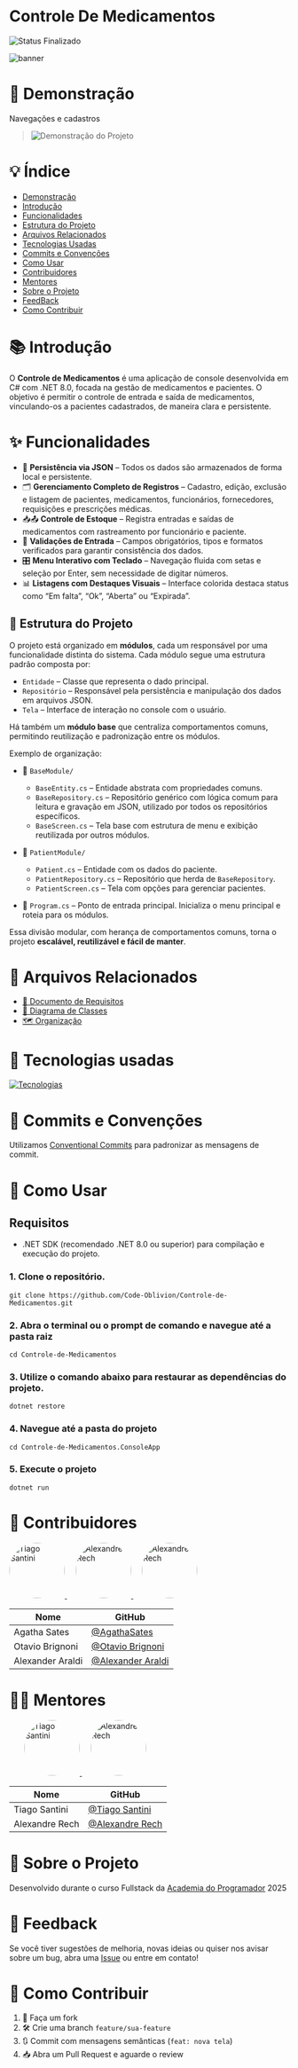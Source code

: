 ﻿# Controle De Medicamentos
![Status Finalizado](https://img.shields.io/badge/Status-Finalizado-green?color=Green)

![banner](https://i.imgur.com/vdeYeV6.png)

# 📌 Demonstração
 Navegações e cadastros
>![Demonstração do Projeto](https://i.imgur.com/WrLEsbs.gif)

# 💡 Índice
- [Demonstração](#demonstracao)
- [Introdução](#introducao)
- [Funcionalidades](#funcionalidades)
- [Estrutura do Projeto](#estrutura-do-projeto)
- [Arquivos Relacionados](#arquivos-relacionados)
- [Tecnologias Usadas](#tecnologias-usadas)
- [Commits e Convenções](#commits-e-convencoes)
- [Como Usar](#como-usar)
- [Contribuidores](#contribuidores)
- [Mentores](#mentores)
- [Sobre o Projeto](#sobre-o-projeto)
- [FeedBack](#feedback)
- [Como Contribuir](#como-contribuir)

# 📚 Introdução

O **Controle de Medicamentos** é uma aplicação de console desenvolvida em C# com .NET 8.0, focada na gestão de medicamentos e pacientes. O objetivo é permitir o controle de entrada e saída de medicamentos, vinculando-os a pacientes cadastrados, de maneira clara e persistente.


# ✨ Funcionalidades

- 💾 **Persistência via JSON** – Todos os dados são armazenados de forma local e persistente.
- 🗂️ **Gerenciamento Completo de Registros** – Cadastro, edição, exclusão e listagem de pacientes, medicamentos, funcionários, fornecedores, requisições e prescrições médicas.
- 📥📤 **Controle de Estoque** – Registra entradas e saídas de medicamentos com rastreamento por funcionário e paciente.
- 🧾 **Validações de Entrada** – Campos obrigatórios, tipos e formatos verificados para garantir consistência dos dados.
- 🎛️ **Menu Interativo com Teclado** – Navegação fluida com setas e seleção por Enter, sem necessidade de digitar números.
- 📊 **Listagens com Destaques Visuais** – Interface colorida destaca status como “Em falta”, “Ok”, “Aberta” ou “Expirada”.



## 🧱 Estrutura do Projeto

O projeto está organizado em **módulos**, cada um responsável por uma funcionalidade distinta do sistema. Cada módulo segue uma estrutura padrão composta por:

- `Entidade` – Classe que representa o dado principal.
- `Repositório` – Responsável pela persistência e manipulação dos dados em arquivos JSON.
- `Tela` – Interface de interação no console com o usuário.

Há também um **módulo base** que centraliza comportamentos comuns, permitindo reutilização e padronização entre os módulos.

Exemplo de organização:

- 📁 `BaseModule/`
  - `BaseEntity.cs` – Entidade abstrata com propriedades comuns.
  - `BaseRepository.cs` – Repositório genérico com lógica comum para leitura e gravação em JSON, utilizado por todos os repositórios específicos.
  - `BaseScreen.cs` – Tela base com estrutura de menu e exibição reutilizada por outros módulos.

  
- 📁 `PatientModule/`
  - `Patient.cs` – Entidade com os dados do paciente.
  - `PatientRepository.cs` – Repositório que herda de `BaseRepository`.
  - `PatientScreen.cs` – Tela com opções para gerenciar pacientes.

- 📁 `Program.cs` – Ponto de entrada principal. Inicializa o menu principal e roteia para os módulos.

Essa divisão modular, com herança de comportamentos comuns, torna o projeto **escalável, reutilizável e fácil de manter**.

# 📁 Arquivos Relacionados

- [📄 Documento de Requisitos](https://github.com/Code-Oblivion/Controle-de-Medicamentos/blob/master/Controle-de-Medicamentos.ConsoleApp/docs/Revisado%20-%20Controle%20de%20Medicamentos%20-%202025.pdf)
- [🧠 Diagrama de Classes](https://github.com/Code-Oblivion/Controle-de-Medicamentos/blob/master/Controle-de-Medicamentos.ConsoleApp/docs/diagram.png)
- [🗺️ Organização](https://github.com/Code-Oblivion/Controle-de-Medicamentos/blob/master/Controle-de-Medicamentos.ConsoleApp/docs/organizacao.png)

# 🔧 Tecnologias usadas

[![Tecnologias](https://skillicons.dev/icons?i=git,github,cs,dotnet,visualstudio)](https://skillicons.dev)

# 🧠 Commits e Convenções

Utilizamos [Conventional Commits](https://www.conventionalcommits.org/pt-br/v1.0.0/) para padronizar as mensagens de commit.

# 💾 Como Usar

## Requisitos

- .NET SDK (recomendado .NET 8.0 ou superior) para compilação e execução do projeto.

### 1. Clone o repositório.
 
```
git clone https://github.com/Code-Oblivion/Controle-de-Medicamentos.git
```
### 2. Abra o terminal ou o prompt de comando e navegue até a pasta raiz

```
cd Controle-de-Medicamentos
```

### 3. Utilize o comando abaixo para restaurar as dependências do projeto.

```
dotnet restore
```

### 4. Navegue até a pasta do projeto

```
cd Controle-de-Medicamentos.ConsoleApp
```

### 5. Execute o projeto

```
dotnet run
```

# 👥 Contribuidores

<p align="left">
  <a href="https://github.com/AgathaSates">
    <img src="https://github.com/AgathaSates.png" width="100" style="border-radius: 50%;" alt="Tiago Santini"/>
  </a>
  &nbsp;&nbsp;&nbsp;
  <a href="https://github.com/otaviobrignoni">
    <img src="https://github.com/otaviobrignoni.png" width="100" style="border-radius: 50%;" alt="Alexandre Rech"/>
  </a>
    &nbsp;&nbsp;&nbsp;
  <a href="https://github.com/AlexAraldi">
    <img src="https://github.com/AlexAraldi.png" width="100" style="border-radius: 50%;" alt="Alexandre Rech"/>
  </a>
</p>

| Nome | GitHub |
|------|--------|
| Agatha Sates | [@AgathaSates](https://github.com/AgathaSates) |
| Otavio Brignoni | [@Otavio Brignoni](https://github.com/otaviobrignoni) |
| Alexander Araldi | [@Alexander Araldi](https://github.com/AlexAraldi) |

# 👨‍🏫 Mentores

<p align="left" style="margin-left: 27px;">
  <a href="https://github.com/tiagosantini">
    <img src="https://github.com/tiagosantini.png" width="100" style="border-radius: 50%;" alt="Tiago Santini"/>
  </a>
  &nbsp;&nbsp;&nbsp;
  <a href="https://github.com/alexandre-rech-lages">
    <img src="https://github.com/alexandre-rech-lages.png" width="100" style="border-radius: 50%;" alt="Alexandre Rech"/>
  </a>
</p>


| Nome | GitHub |
|------|--------|
| Tiago Santini | [@Tiago Santini](https://github.com/tiagosantini) |
| Alexandre Rech | [@Alexandre Rech](https://github.com/alexandre-rech-lages) |

# 🏫 Sobre o Projeto

Desenvolvido durante o curso Fullstack da [Academia do Programador](https://academiadoprogramador.net) 2025

# 💬 Feedback

Se você tiver sugestões de melhoria, novas ideias ou quiser nos avisar sobre um bug, abra uma [Issue](https://github.com/Code-Oblivion/Controle-de-Medicamentos/issues) ou entre em contato!

# 🤝 Como Contribuir

1. 🍴 Faça um fork
2. 🛠️ Crie uma branch `feature/sua-feature`
3. 🔃 Commit com mensagens semânticas (`feat: nova tela`)
4. 📥 Abra um Pull Request e aguarde o review
